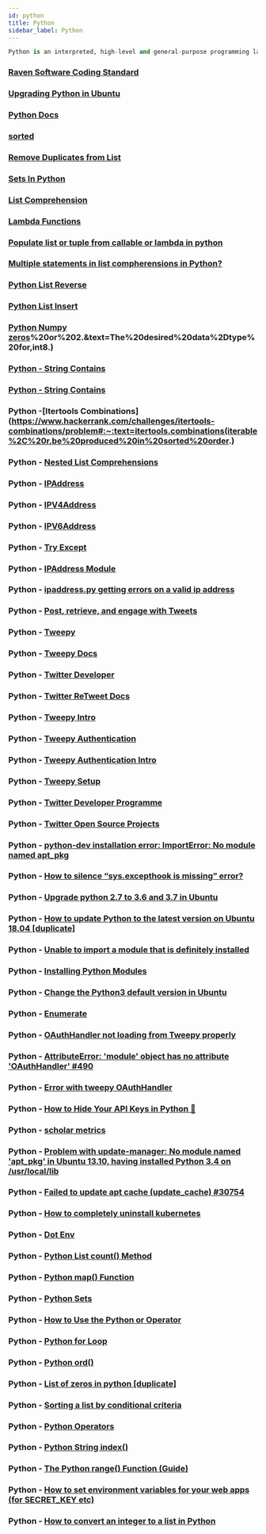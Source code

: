```yaml
---
id: python
title: Python
sidebar_label: Python
---
```


```python
Python is an interpreted, high-level and general-purpose programming language. 
```

### [Raven Software Coding Standard](https://github.com/idaholab/raven/wiki/RAVEN-Software-Coding-Standard)

### [Upgrading Python in Ubuntu](https://superuser.com/questions/241865/updating-python-on-ubuntu-system)

### [Python Docs](https://www.python.org/)

### [sorted](https://www.programiz.com/python-programming/methods/built-in/sorted)

### [Remove Duplicates from List](https://careerkarma.com/blog/python-remove-duplicates-from-list/)

### [Sets In Python](https://www.geeksforgeeks.org/sets-in-python/)

### [List Comprehension](https://www.programiz.com/python-programming/list-comprehension)

### [Lambda Functions](https://www.programiz.com/python-programming/anonymous-function)

### [Populate list or tuple from callable or lambda in python](https://stackoverflow.com/questions/8703999/populate-list-or-tuple-from-callable-or-lambda-in-python)

### [Multiple statements in list compherensions in Python?](https://stackoverflow.com/questions/774876/multiple-statements-in-list-compherensions-in-python)

### [Python List Reverse](https://www.geeksforgeeks.org/python-list-reverse/#:~:text=reverse()%20is%20an%20inbuilt,objects%20of%20list%20in%20place.&text=Returns%3A,given%20object%20from%20the%20list.)

### [Python List Insert](https://www.programiz.com/python-programming/methods/list/insert)

### [Python Numpy zeros](https://www.w3resource.com/numpy/array-creation/zeros.php#:~:text=The%20zeros()%20function%20is,and%20type%2C%20filled%20with%20zeros.&text=Shape%20of%20the%20new%20array,2%2C%203)%20or%202.&text=The%20desired%20data%2Dtype%20for,int8.)

### [Python - String Contains](https://www.journaldev.com/23451/python-string-contains)

### [Python - String Contains](https://www.afternerd.com/blog/python-string-contains/)

### Python -[Itertools Combinations](https://www.hackerrank.com/challenges/itertools-combinations/problem#:~:text=itertools.combinations(iterable%2C%20r,be%20produced%20in%20sorted%20order.)

### Python - [Nested List Comprehensions](https://www.geeksforgeeks.org/nested-list-comprehensions-in-python/)

### Python - [IPAddress](https://docs.python.org/3/library/ipaddress.html)

### Python - [IPV4Address](https://docs.python.org/3/library/ipaddress.html#ipaddress.IPv4Address)

### Python - [IPV6Address](https://docs.python.org/3/library/ipaddress.html#ipaddress.IPv6Address)

### Python - [Try Except](https://www.w3schools.com/python/python_try_except.asp)

### Python - [IPAddress Module](https://dbader.org/blog/python-ipaddress-module)

### Python  - [ipaddress.py getting errors on a valid ip address](https://stackoverflow.com/questions/40757401/ipaddress-py-getting-errors-on-a-valid-ip-address)

### Python - [Post, retrieve, and engage with Tweets](https://developer.twitter.com/en/docs/tweets/post-and-engage/api-reference/post-statuses-update)

### Python - [Tweepy](https://www.tweepy.org/)

### Python - [Tweepy Docs](http://docs.tweepy.org/en/latest/)

### Python - [Twitter Developer](https://developer.twitter.com/en)

### Python - [Twitter ReTweet Docs](http://docs.tweepy.org/en/latest/api.html?highlight=retweet)

### Python - [Tweepy Intro](http://docs.tweepy.org/en/latest/getting_started.html)

### Python - [Tweepy Authentication](http://docs.tweepy.org/en/latest/auth_tutorial.html#introduction)

### Python - [Tweepy Authentication Intro](http://docs.tweepy.org/en/latest/auth_tutorial.html)

### Python - [Tweepy Setup](http://docs.tweepy.org/en/latest/install.html)

### Python - [Twitter Developer Programme](https://developer.twitter.com/en/account/get-started)

### Python - [Twitter Open Source Projects](https://twitter.github.io/projects.html)

### Python - [python-dev installation error: ImportError: No module named apt_pkg](https://stackoverflow.com/questions/13708180/python-dev-installation-error-importerror-no-module-named-apt-pkg)

### Python - [How to silence “sys.excepthook is missing” error?](https://stackoverflow.com/questions/12790328/how-to-silence-sys-excepthook-is-missing-error)

### Python - [Upgrade python 2.7 to 3.6 and 3.7 in Ubuntu](https://medium.com/@rajputankit22/upgrade-python-2-7-to-3-6-and-3-7-in-ubuntu-97d2727bf911)

### Python - [How to update Python to the latest version on Ubuntu 18.04 [duplicate]](https://askubuntu.com/questions/1086649/how-to-update-python-to-the-latest-version-on-ubuntu-18-04)

### Python - [Unable to import a module that is definitely installed](https://stackoverflow.com/questions/14295680/unable-to-import-a-module-that-is-definitely-installed)

### Python - [Installing Python Modules](https://docs.python.org/3/installing/index.html)

### Python - [Change the Python3 default version in Ubuntu](https://unix.stackexchange.com/questions/410579/change-the-python3-default-version-in-ubuntu)

### Python - [Enumerate](https://www.programiz.com/python-programming/methods/built-in/enumerate)

### Python - [OAuthHandler not loading from Tweepy properly](https://stackoverflow.com/questions/47524226/oauthhandler-not-loading-from-tweepy-properly)

### Python - [AttributeError: 'module' object has no attribute 'OAuthHandler' #490](https://github.com/tweepy/tweepy/issues/490)

### Python - [Error with tweepy OAuthHandler](https://stackoverflow.com/questions/26075001/error-with-tweepy-oauthhandler/26075056#26075056)

### Python - [How to Hide Your API Keys in Python 🔑](https://medium.com/black-tech-diva/hide-your-api-keys-7635e181a06c)

### Python - [scholar metrics](https://pypi.org/project/scholarmetrics/)

### Python - [Problem with update-manager: No module named 'apt_pkg' in Ubuntu 13.10, having installed Python 3.4 on /usr/local/lib](https://askubuntu.com/questions/480908/problem-with-update-manager-no-module-named-apt-pkg-in-ubuntu-13-10-having-i)

### Python - [Failed to update apt cache (update_cache) #30754](https://github.com/ansible/ansible/issues/30754)

### Python - [How to completely uninstall kubernetes](https://stackoverflow.com/questions/44698283/how-to-completely-uninstall-kubernetes)

### Python - [Dot Env](https://pypi.org/project/python-dotenv/)

### Python - [Python List count() Method](https://www.w3schools.com/python/ref_list_count.asp)

### Python - [Python map() Function](https://www.w3schools.com/python/ref_func_map.asp)

### Python - [Python Sets](https://www.w3schools.com/python/python_sets.asp)

### Python - [How to Use the Python or Operator](https://realpython.com/python-or-operator/#:~:text=In%20short%2C%20the%20Python%20or,regardless%20of%20its%20truth%20value.&text=In%20this%20example%2C%20the%20Python,finds%2C%20or%20the%20last%20one.)

### Python - [Python for Loop](https://www.programiz.com/python-programming/for-loop)

### Python - [Python ord()](https://www.programiz.com/python-programming/methods/built-in/ord)

### Python - [List of zeros in python [duplicate]](https://stackoverflow.com/questions/8528178/list-of-zeros-in-python#:~:text=You%20should%20use%20%5B0%5D%20*,a%20list%20with%20n%20zeros.&text=There%20is%20a%20gotcha%20though,elements%20refer%20to%20same%20id%20.)

### Python - [Sorting a list by conditional criteria](https://stackoverflow.com/questions/43682992/sorting-a-list-by-conditional-criteria)

### Python - [Python Operators](https://www.w3schools.com/python/python_operators.asp)

### Python - [Python String index()](https://www.programiz.com/python-programming/methods/string/index)

### Python - [The Python range() Function (Guide)](https://realpython.com/python-range/)

### Python - [How to set environment variables for your web apps (for SECRET_KEY etc)](https://help.pythonanywhere.com/pages/environment-variables-for-web-apps/)

### Python - [How to convert an integer to a list in Python](https://www.kite.com/python/answers/how-to-convert-an-integer-to-a-list-in-python#:~:text=Use%20map()%20to%20convert,each%20digit%20in%20the%20string.)